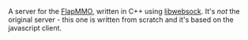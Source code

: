 A server for the [FlapMMO](http://flapmmo.com/), written in C++ using [libwebsock](https://github.com/payden/libwebsock). It's *not* the original server - this one is written from scratch and it's based on the javascript client.
